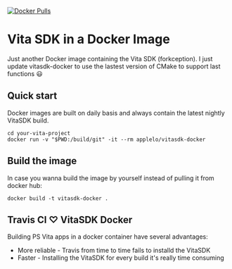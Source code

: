 [![Docker Pulls](https://img.shields.io/docker/pulls/applelo/vitasdk-docker.svg)](https://hub.docker.com/r/applelo/vitasdk-docker)

Vita SDK in a Docker Image
==========================
Just another Docker image containing the Vita SDK (forkception). I just update vitasdk-docker to use the lastest version of CMake to support last functions :smiley:

Quick start
---------------
Docker images are built on daily basis and always contain the latest nightly VitaSDK build.

    cd your-vita-project
    docker run -v "$PWD:/build/git" -it --rm applelo/vitasdk-docker
    
Build the image
---------------
In case you wanna build the image by yourself instead of pulling it from docker hub:

    docker build -t vitasdk-docker .
    
Travis CI ♡ VitaSDK Docker
---------------
Building PS Vita apps in a docker container have several advantages:
 - More reliable - Travis from time to time fails to installd the VitaSDK
 - Faster - Installing the VitaSDK for every build it's really time consuming
